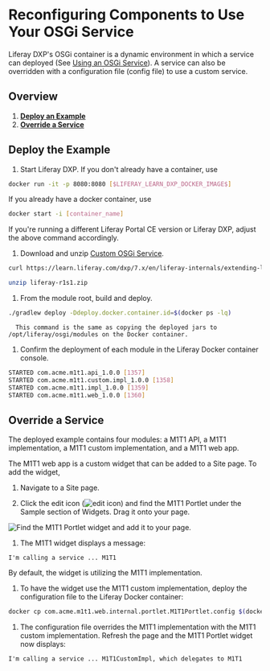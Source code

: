 # Reconfiguring Components to Use Your OSGi Service

Liferay DXP's OSGi container is a dynamic environment in which a service can deployed (See [Using an OSGi Service](../fundamentals/using-an-osgi-service.md)). A service can also be overridden with a configuration file (config file) to use a custom service.

## Overview

1. [**Deploy an Example**](#deploy-the-example)
1. [**Override a Service**](#override-a-service)

## Deploy the Example

1. Start Liferay DXP. If you don't already have a container, use

  ```bash
  docker run -it -p 8080:8080 [$LIFERAY_LEARN_DXP_DOCKER_IMAGE$]
  ```

  If you already have a docker container, use

  ```bash
  docker start -i [container_name]
  ```

  If you're running a different Liferay Portal CE version or Liferay DXP, adjust the above command accordingly.

1. Download and unzip [Custom OSGi Service](./reconfiguring-components-to-use-your-osgi-service/resources/liferay-m1t1.zip).

  ```bash
  curl https://learn.liferay.com/dxp/7.x/en/liferay-internals/extending-liferay/overriding-osgi-services/reconfiguring-components-to-use-your-osgi-service/resources/liferay-m1t1.zip -O
  ```

  ```bash
  unzip liferay-r1s1.zip
  ```

1. From the module root, build and deploy.

  ```bash
  ./gradlew deploy -Ddeploy.docker.container.id=$(docker ps -lq)
  ```

  ```tip::
    This command is the same as copying the deployed jars to /opt/liferay/osgi/modules on the Docker container.
  ```

1. Confirm the deployment of each module in the Liferay Docker container console.

  ```bash
  STARTED com.acme.m1t1.api_1.0.0 [1357]
  STARTED com.acme.m1t1.custom.impl_1.0.0 [1358]
  STARTED com.acme.m1t1.impl_1.0.0 [1359]
  STARTED com.acme.m1t1.web_1.0.0 [1360]
  ```

## Override a Service

The deployed example contains four modules: a M1T1 API, a M1T1 implementation, a M1T1 custom implementation, and a M1T1 web app.

The M1T1 web app is a custom widget that can be added to a Site page. To add the widget,

1. Navigate to a Site page.

1. Click the edit icon (![edit icon](../../../images/icon-edit.png)) and find the M1T1 Portlet under the Sample section of Widgets. Drag it onto your page.

  ![Find the M1T1 Portlet widget and add it to your page.](./reconfiguring-components-to-use-your-osgi-service/images/01.png)

1. The M1T1 widget displays a message:

  `I'm calling a service ... M1T1`

  By default, the widget is utilizing the M1T1 implementation.

1. To have the widget use the M1T1 custom implementation, deploy the configuration file to the Liferay Docker container:

  ```bash
  docker cp com.acme.m1t1.web.internal.portlet.M1T1Portlet.config $(docker ps -lq):/opt/liferay/deploy/osgi/configs
  ```

1. The configuration file overrides the M1T1 implementation with the M1T1 custom implementation. Refresh the page and the M1T1 Portlet widget now displays:

  `I'm calling a service ... M1T1CustomImpl, which delegates to M1T1`

